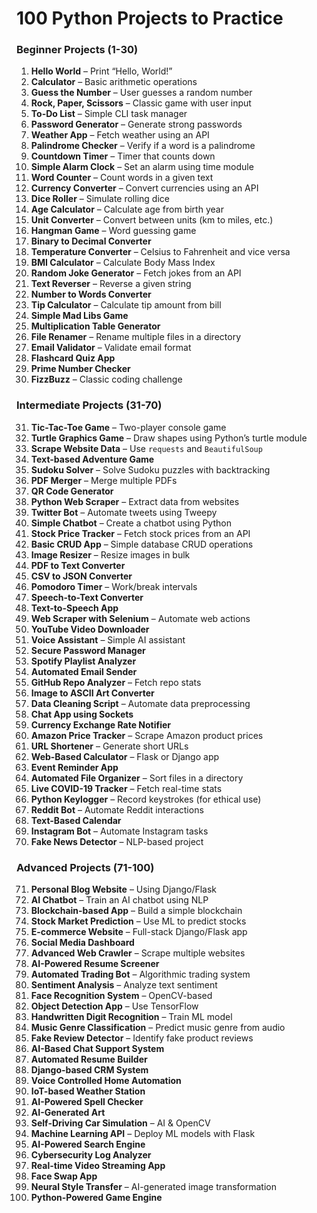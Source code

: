 # 100 Python Projects to Practice

### **Beginner Projects (1-30)**
1. **Hello World** – Print “Hello, World!”  
2. **Calculator** – Basic arithmetic operations  
3. **Guess the Number** – User guesses a random number  
4. **Rock, Paper, Scissors** – Classic game with user input  
5. **To-Do List** – Simple CLI task manager  
6. **Password Generator** – Generate strong passwords  
7. **Weather App** – Fetch weather using an API  
8. **Palindrome Checker** – Verify if a word is a palindrome  
9. **Countdown Timer** – Timer that counts down  
10. **Simple Alarm Clock** – Set an alarm using time module  
11. **Word Counter** – Count words in a given text  
12. **Currency Converter** – Convert currencies using an API  
13. **Dice Roller** – Simulate rolling dice  
14. **Age Calculator** – Calculate age from birth year  
15. **Unit Converter** – Convert between units (km to miles, etc.)  
16. **Hangman Game** – Word guessing game  
17. **Binary to Decimal Converter**  
18. **Temperature Converter** – Celsius to Fahrenheit and vice versa  
19. **BMI Calculator** – Calculate Body Mass Index  
20. **Random Joke Generator** – Fetch jokes from an API  
21. **Text Reverser** – Reverse a given string  
22. **Number to Words Converter**  
23. **Tip Calculator** – Calculate tip amount from bill  
24. **Simple Mad Libs Game**  
25. **Multiplication Table Generator**  
26. **File Renamer** – Rename multiple files in a directory  
27. **Email Validator** – Validate email format  
28. **Flashcard Quiz App**  
29. **Prime Number Checker**  
30. **FizzBuzz** – Classic coding challenge  

### **Intermediate Projects (31-70)**
31. **Tic-Tac-Toe Game** – Two-player console game  
32. **Turtle Graphics Game** – Draw shapes using Python’s turtle module  
33. **Scrape Website Data** – Use `requests` and `BeautifulSoup`  
34. **Text-based Adventure Game**  
35. **Sudoku Solver** – Solve Sudoku puzzles with backtracking  
36. **PDF Merger** – Merge multiple PDFs  
37. **QR Code Generator**  
38. **Python Web Scraper** – Extract data from websites  
39. **Twitter Bot** – Automate tweets using Tweepy  
40. **Simple Chatbot** – Create a chatbot using Python  
41. **Stock Price Tracker** – Fetch stock prices from an API  
42. **Basic CRUD App** – Simple database CRUD operations  
43. **Image Resizer** – Resize images in bulk  
44. **PDF to Text Converter**  
45. **CSV to JSON Converter**  
46. **Pomodoro Timer** – Work/break intervals  
47. **Speech-to-Text Converter**  
48. **Text-to-Speech App**  
49. **Web Scraper with Selenium** – Automate web actions  
50. **YouTube Video Downloader**  
51. **Voice Assistant** – Simple AI assistant  
52. **Secure Password Manager**  
53. **Spotify Playlist Analyzer**  
54. **Automated Email Sender**  
55. **GitHub Repo Analyzer** – Fetch repo stats  
56. **Image to ASCII Art Converter**  
57. **Data Cleaning Script** – Automate data preprocessing  
58. **Chat App using Sockets**  
59. **Currency Exchange Rate Notifier**  
60. **Amazon Price Tracker** – Scrape Amazon product prices  
61. **URL Shortener** – Generate short URLs  
62. **Web-Based Calculator** – Flask or Django app  
63. **Event Reminder App**  
64. **Automated File Organizer** – Sort files in a directory  
65. **Live COVID-19 Tracker** – Fetch real-time stats  
66. **Python Keylogger** – Record keystrokes (for ethical use)  
67. **Reddit Bot** – Automate Reddit interactions  
68. **Text-Based Calendar**  
69. **Instagram Bot** – Automate Instagram tasks  
70. **Fake News Detector** – NLP-based project  

### **Advanced Projects (71-100)**
71. **Personal Blog Website** – Using Django/Flask  
72. **AI Chatbot** – Train an AI chatbot using NLP  
73. **Blockchain-based App** – Build a simple blockchain  
74. **Stock Market Prediction** – Use ML to predict stocks  
75. **E-commerce Website** – Full-stack Django/Flask app  
76. **Social Media Dashboard**  
77. **Advanced Web Crawler** – Scrape multiple websites  
78. **AI-Powered Resume Screener**  
79. **Automated Trading Bot** – Algorithmic trading system  
80. **Sentiment Analysis** – Analyze text sentiment  
81. **Face Recognition System** – OpenCV-based  
82. **Object Detection App** – Use TensorFlow  
83. **Handwritten Digit Recognition** – Train ML model  
84. **Music Genre Classification** – Predict music genre from audio  
85. **Fake Review Detector** – Identify fake product reviews  
86. **AI-Based Chat Support System**  
87. **Automated Resume Builder**  
88. **Django-based CRM System**  
89. **Voice Controlled Home Automation**  
90. **IoT-based Weather Station**  
91. **AI-Powered Spell Checker**  
92. **AI-Generated Art**  
93. **Self-Driving Car Simulation** – AI & OpenCV  
94. **Machine Learning API** – Deploy ML models with Flask  
95. **AI-Powered Search Engine**  
96. **Cybersecurity Log Analyzer**  
97. **Real-time Video Streaming App**  
98. **Face Swap App**  
99. **Neural Style Transfer** – AI-generated image transformation  
100. **Python-Powered Game Engine**  
